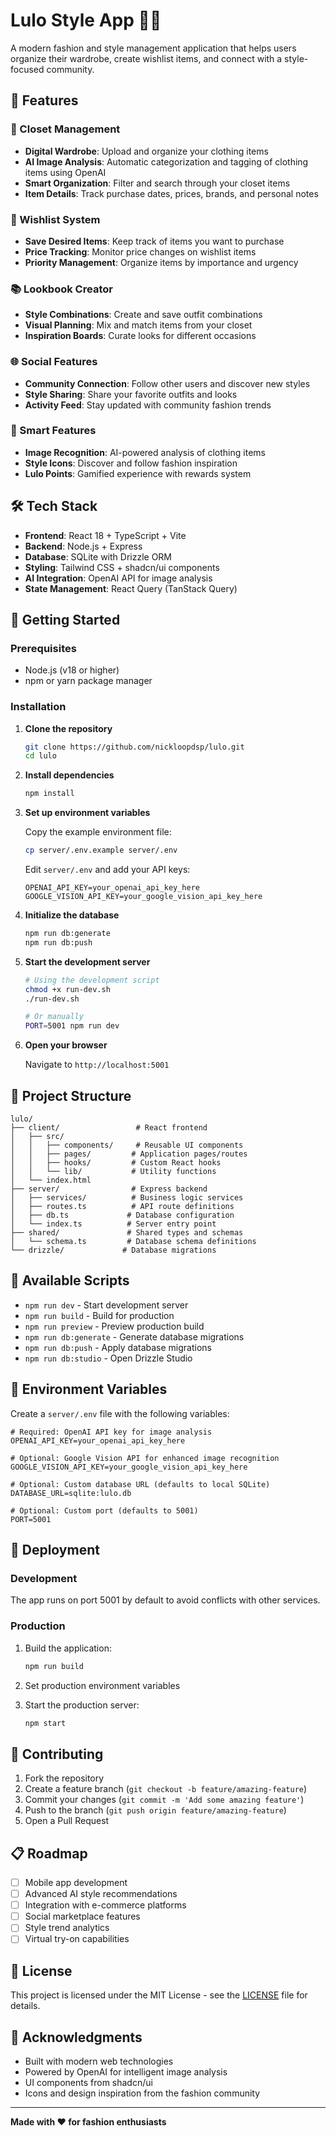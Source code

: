 # Lulo Style App 👗✨

A modern fashion and style management application that helps users organize their wardrobe, create wishlist items, and connect with a style-focused community.

## 🌟 Features

### 👔 Closet Management
- **Digital Wardrobe**: Upload and organize your clothing items
- **AI Image Analysis**: Automatic categorization and tagging of clothing items using OpenAI
- **Smart Organization**: Filter and search through your closet items
- **Item Details**: Track purchase dates, prices, brands, and personal notes

### 💫 Wishlist System
- **Save Desired Items**: Keep track of items you want to purchase
- **Price Tracking**: Monitor price changes on wishlist items
- **Priority Management**: Organize items by importance and urgency

### 📚 Lookbook Creator
- **Style Combinations**: Create and save outfit combinations
- **Visual Planning**: Mix and match items from your closet
- **Inspiration Boards**: Curate looks for different occasions

### 🌐 Social Features
- **Community Connection**: Follow other users and discover new styles
- **Style Sharing**: Share your favorite outfits and looks
- **Activity Feed**: Stay updated with community fashion trends

### 🎯 Smart Features
- **Image Recognition**: AI-powered analysis of clothing items
- **Style Icons**: Discover and follow fashion inspiration
- **Lulo Points**: Gamified experience with rewards system

## 🛠️ Tech Stack

- **Frontend**: React 18 + TypeScript + Vite
- **Backend**: Node.js + Express
- **Database**: SQLite with Drizzle ORM
- **Styling**: Tailwind CSS + shadcn/ui components
- **AI Integration**: OpenAI API for image analysis
- **State Management**: React Query (TanStack Query)

## 🚀 Getting Started

### Prerequisites

- Node.js (v18 or higher)
- npm or yarn package manager

### Installation

1. **Clone the repository**
   ```bash
   git clone https://github.com/nickloopdsp/lulo.git
   cd lulo
   ```

2. **Install dependencies**
   ```bash
   npm install
   ```

3. **Set up environment variables**
   
   Copy the example environment file:
   ```bash
   cp server/.env.example server/.env
   ```
   
   Edit `server/.env` and add your API keys:
   ```env
   OPENAI_API_KEY=your_openai_api_key_here
   GOOGLE_VISION_API_KEY=your_google_vision_api_key_here
   ```

4. **Initialize the database**
   ```bash
   npm run db:generate
   npm run db:push
   ```

5. **Start the development server**
   ```bash
   # Using the development script
   chmod +x run-dev.sh
   ./run-dev.sh
   
   # Or manually
   PORT=5001 npm run dev
   ```

6. **Open your browser**
   
   Navigate to `http://localhost:5001`

## 📁 Project Structure

```
lulo/
├── client/                 # React frontend
│   ├── src/
│   │   ├── components/     # Reusable UI components
│   │   ├── pages/         # Application pages/routes
│   │   ├── hooks/         # Custom React hooks
│   │   └── lib/           # Utility functions
│   └── index.html
├── server/                # Express backend
│   ├── services/          # Business logic services
│   ├── routes.ts          # API route definitions
│   ├── db.ts             # Database configuration
│   └── index.ts          # Server entry point
├── shared/               # Shared types and schemas
│   └── schema.ts         # Database schema definitions
└── drizzle/             # Database migrations
```

## 🔧 Available Scripts

- `npm run dev` - Start development server
- `npm run build` - Build for production
- `npm run preview` - Preview production build
- `npm run db:generate` - Generate database migrations
- `npm run db:push` - Apply database migrations
- `npm run db:studio` - Open Drizzle Studio

## 🔑 Environment Variables

Create a `server/.env` file with the following variables:

```env
# Required: OpenAI API key for image analysis
OPENAI_API_KEY=your_openai_api_key_here

# Optional: Google Vision API for enhanced image recognition
GOOGLE_VISION_API_KEY=your_google_vision_api_key_here

# Optional: Custom database URL (defaults to local SQLite)
DATABASE_URL=sqlite:lulo.db

# Optional: Custom port (defaults to 5001)
PORT=5001
```

## 🚀 Deployment

### Development
The app runs on port 5001 by default to avoid conflicts with other services.

### Production
1. Build the application:
   ```bash
   npm run build
   ```

2. Set production environment variables

3. Start the production server:
   ```bash
   npm start
   ```

## 🤝 Contributing

1. Fork the repository
2. Create a feature branch (`git checkout -b feature/amazing-feature`)
3. Commit your changes (`git commit -m 'Add some amazing feature'`)
4. Push to the branch (`git push origin feature/amazing-feature`)
5. Open a Pull Request

## 📋 Roadmap

- [ ] Mobile app development
- [ ] Advanced AI style recommendations
- [ ] Integration with e-commerce platforms
- [ ] Social marketplace features
- [ ] Style trend analytics
- [ ] Virtual try-on capabilities

## 📄 License

This project is licensed under the MIT License - see the [LICENSE](LICENSE) file for details.

## 🙏 Acknowledgments

- Built with modern web technologies
- Powered by OpenAI for intelligent image analysis
- UI components from shadcn/ui
- Icons and design inspiration from the fashion community

---

**Made with ❤️ for fashion enthusiasts** 